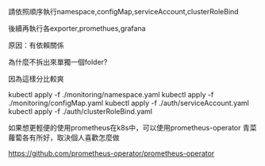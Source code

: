 請依照順序執行namespace,configMap,serviceAccount,clusterRoleBind

後續再執行各exporter,promethues,grafana

原因：有依賴關係

為什麼不拆出來單獨一個folder?

因為這樣分比較爽

kubectl apply -f ./monitoring/namespace.yaml
kubectl apply -f ./monitoring/configMap.yaml
kubectl apply -f ./auth/serviceAccount.yaml
kubectl apply -f ./auth/clusterRoleBind.yaml


如果想更輕便的使用prometheus在k8s中，可以使用prometheus-operator
青菜蘿蔔各有所好，取決個人喜歡怎麼做

https://github.com/prometheus-operator/prometheus-operator